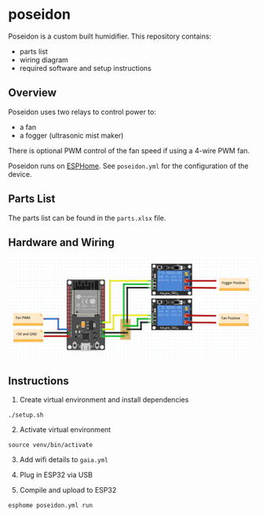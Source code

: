 # poseidon

Poseidon is a custom built humidifier. This repository contains:
- parts list
- wiring diagram
- required software and setup instructions

## Overview

Poseidon uses two relays to control power to:
- a fan
- a fogger (ultrasonic mist maker)

There is optional PWM control of the fan speed if using a 4-wire PWM fan.

Poseidon runs on [ESPHome](https://esphome.io). See `poseidon.yml`  for the configuration of the device.

## Parts List

The parts list can be found in the `parts.xlsx` file.

## Hardware and Wiring

<img src="https://github.com/sjtrny/poseidon/raw/master/wiring.png" width="800px"/>

## Instructions

1. Create virtual environment and install dependencies

```
./setup.sh
```

2. Activate virtual environment

```
source venv/bin/activate
```

3. Add wifi details to  `gaia.yml`

4. Plug in ESP32 via USB

5. Compile and upload to ESP32

```
esphome poseidon.yml run
```

